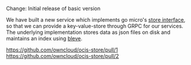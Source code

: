 Change: Initial release of basic version

We have built a new service which implements go micro's [store interface](https://github.com/micro/development/blob/master/design/framework/store.md),
so that we can provide a key-value-store through GRPC for our services. The underlying implementation stores data as json
files on disk and maintains an index using [bleve](https://github.com/blevesearch/bleve).

https://github.com/owncloud/ocis-store/pull/1
https://github.com/owncloud/ocis-store/pull/2
